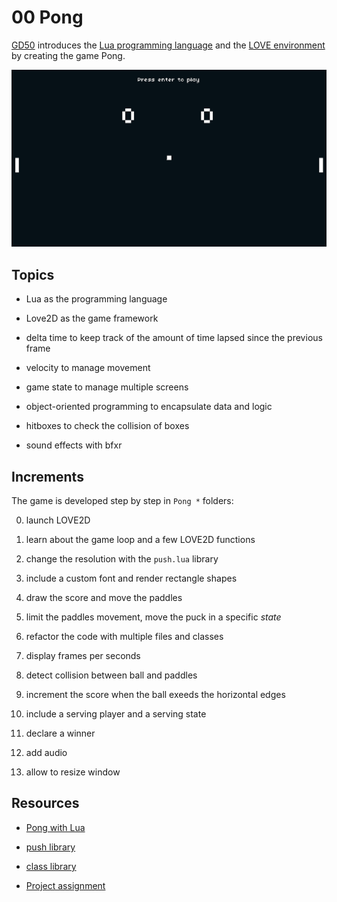 # 00 Pong

[GD50](https://youtu.be/jZqYXSmgDuM) introduces the [Lua programming language](https://www.lua.org/) and the [LOVE environment](http://love2d.org/) by creating the game Pong.

![A few frames from the assignment for "Pong"](https://github.com/borntofrappe/game-development/blob/master/Showcase/pong.gif)

## Topics

- Lua as the programming language

- Love2D as the game framework

- delta time to keep track of the amount of time lapsed since the previous frame

- velocity to manage movement

- game state to manage multiple screens

- object-oriented programming to encapsulate data and logic

- hitboxes to check the collision of boxes

- sound effects with bfxr

## Increments

The game is developed step by step in `Pong *` folders:

0. launch LOVE2D

1. learn about the game loop and a few LOVE2D functions

2. change the resolution with the `push.lua` library

3. include a custom font and render rectangle shapes

4. draw the score and move the paddles

5. limit the paddles movement, move the puck in a specific _state_

6. refactor the code with multiple files and classes

7. display frames per seconds

8. detect collision between ball and paddles

9. increment the score when the ball exeeds the horizontal edges

10. include a serving player and a serving state

11. declare a winner

12. add audio

13. allow to resize window

## Resources

- [Pong with Lua](https://youtu.be/jZqYXSmgDuM)

- [push library](https://github.com/Ulydev/push/blob/master/push.lua)

- [class library](https://github.com/vrld/hump/blob/master/class.lua)

- [Project assignment](https://docs.cs50.net/ocw/games/assignments/0/assignment0.html)
